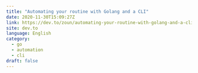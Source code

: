 ```yaml
---
title: "Automating your routine with Golang and a CLI"
date: 2020-11-30T15:09:27Z
link: https://dev.to/zoun/automating-your-routine-with-golang-and-a-cli-4dok?utm_medium=RSS&utm_source=news.12bit.vn
site: dev.to
language: English
category:
  - go
  - automation
  - cli
draft: false
---
```

